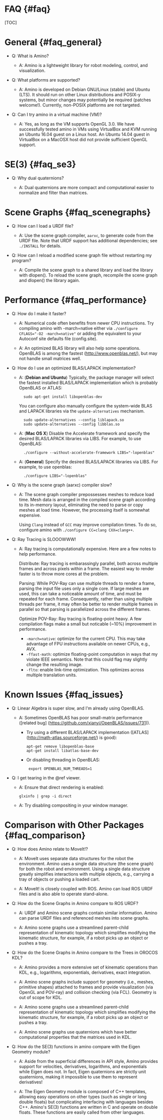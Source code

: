 FAQ {#faq}
===

[TOC]


General {#faq_general}
====

* Q: What is Amino?

  - A: Amino is a lightweight library for robot modeling, control, and
    visualization.

* Q: What platforms are supported?

  - A: Amino is developed on Debian GNU/Linux (stable) and Ubuntu
    (LTS).  It should run on other Linux distributions and POSIX-y
    systems, but minor changes may potentially be required (patches
    welcome!).  Currently, non-POSIX platforms are not targeted.

* Q: Can I try amino in a virtual machine (VM)?

  - A: Yes, as long as the VM supports OpenGL 3.0.  We have
    successfully tested amino in VMs using VirtualBox and KVM running
    an Ubuntu 16.04 guest on a Linux host.  An Ubuntu 14.04 guest in
    VirtualBox on a MacOSX host did not provide sufficient OpenGL
    support.

SE(3) {#faq_se3}
====

* Q: Why dual quaternions?

  - A: Dual quaternions are more compact and computational easier to
    normalize and filter than matrices.

Scene Graphs {#faq_scenegraphs}
============

* Q: How can I load a URDF file?

  - A: Use the scene graph compiler, `aarxc`, to generate code from the
    URDF file.  Note that URDF support has additional dependencies;
    see `./INSTALL` for details.

* Q: How can I reload a modified scene graph file without restarting my
  program?

  - A: Compile the scene graph to a shared library and load the library
    with dlopen().  To reload the scene graph, recompile the scene
    graph and dlopen() the library again.

Performance {#faq_performance}
===========

* Q: How do I make it faster?

  - A: Numerical code often benefits from newer CPU instructions. Try
    compiling amino with -march=native either via `./configure
    CFLAGS="-O2 -march=native"` or adding the equivalent to your
    Autoconf site defaults file (config.site).

  - A: An optimized BLAS library will also help some
    operations. OpenBLAS is among the fastest
    (http://www.openblas.net/), but may not handle small matrices
    well.

* Q: How do I use an optimized BLAS/LAPACK implementation?

    - A: (**Debian and Ubuntu**) Typically, the package manager will
      select the fastest installed BLAS/LAPACK implementation which is
      probably OpenBLAS or ATLAS:

            sudo apt-get install libopenblas-dev

      You can configure also manually configure the system-wide
      BLAS and LAPACK libraries via the `update-alternatives`
      mechanism.

            sudo update-alternatives --config liblapack.so
            sudo update-alternatives --config libblas.so

    - A: (**Mac OS X**) Disable the Accelerate framework and specify
      the desired BLAS/LAPACK libraries via LIBS. For example, to use
      OpenBLAS:

            ./configure --without-accelerate-framework LIBS="-lopenblas"

    - A: (**General**) Specify the desired BLAS/LAPACK libraries via
      LIBS.  For example, to use openblas:

            ./configure LIBS="-lopenblas"

* Q: Why is the scene graph (aarxc) compiler slow?

  - A: The scene graph compiler prepossesses meshes to reduce load
    time.  Mesh data is arranged in the compiled scene graph according
    to its in-memory layout, eliminating the need to parse or copy
    meshes at load time.  However, the processing itself is somewhat
    expensive.

    Using `Clang` instead of `GCC` may improve compilation times.  To
    do so, configure amino with `./configure CC=clang CXX=clang++`.

* Q: Ray Tracing is SLOOOWWW!

  - A: Ray tracing is computationally expensive. Here are a few notes
    to help performance.

    Distribute: Ray tracing is embarassingly parallel, both across
    multiple frames and across pixels within a frame. The easiest way
    to render faster is to throw more cores at the problem.

    Parsing: While POV-Ray can use multiple threads to render a frame,
    parsing the input file uses only a single core. If large meshes
    are used, this can take a noticeable amount of time, and must be
    repeated for each frame. Consequently, rather than using multiple
    threads per frame, it may often be better to render multiple
    frames in parallel so that parsing is parallelized across the
    different frames.

    Optimize POV-Ray: Ray tracing is floating-point heavy. A few
    compilation flags make a small but noticable (~10%) improvement in
    performance.

      * `-march=native`: optimize for the current CPU. This may take
        advantage of FPU instructions available on newer CPUs, e.g.,
        AVX.
      * `-ffast-math`: optimize floating-point computation in ways that
        my violate IEEE semantics. Note that this could flag may
        slightly change the resulting image.
      * `-flto`: enable link-time optimization. This optimizes across
        multiple translation units.


Known Issues {#faq_issues}
============

* Q: Linear Algebra is super slow, and I'm already using OpenBLAS.

  - A: Sometimes OpenBLAS has poor small-matrix performance
    ([related bug] (https://github.com/xianyi/OpenBLAS/issues/731)).

     -  Try using a different BLAS/LAPACK implementation ([ATLAS]
        (http://math-atlas.sourceforge.net/) is good):

            apt-get remove libopenblas-base
            apt-get install libatlas-base-dev

     - Or disabling threading in OpenBLAS:

            export OPENBLAS_NUM_THREADS=1


* Q: I get tearing in the @ref viewer.

  - A: Ensure that direct rendering is enabled:

        glxinfo | grep -i direct

  - A: Try disabling compositing in your window manager.


Comparison with Other Packages    {#faq_comparison}
==============================

* Q: How does Amino relate to MoveIt!?

  - A: MoveIt uses separate data structures for the robot the
    environment.  Amino uses a single data structure (the scene graph)
    for both the robot and environment.  Using a single data structure
    greatly simplifies interactions with multiple objects, e.g.,
    carrying a tray of objects or pushing a loaded cart.

  - A: MoveIt! is closely coupled with ROS.  Amino can load ROS URDF
    files and is also able to operate stand-alone.

* Q: How do the Scene Graphs in Amino compare to ROS URDF?

  - A: URDF and Amino scene graphs contain similar information.  Amino
    can parse URDF files and referenced meshes into scene graphs.

  - A: Amino scene graphs use a streamlined parent-child
    representation of kinematic topology which simplifies modifying
    the kinematic structure, for example, if a robot picks up an
    object or pushes a tray.

* Q: How do the Scene Graphs in Amino compare to the Trees in OROCOS
  KDL?

  - A: Amino provides a more extensive set of kinematic operations
    than KDL, e.g., logarithms, exponentials, derivatives, exact
    integration.

  - A: Amino scene graphs include support for geometry (i.e., meshes,
    primitive shapes) attached to frames and provide visualization
    (via OpenGL and POV-ray) and collision checking (via FCL).
    Geometry is out of scope for KDL.

  - A: Amino scene graphs use a streamlined parent-child
    representation of kinematic topology which simplifies modifying
    the kinematic structure, for example, if a robot picks up an
    object or pushes a tray.

  - A: Amino scene graphs use quaternions which have better
    computational properties that the matrices used in KDL.

* Q: How do the SE(3) functions in amino compare with the Eigen
  Geometry module?

  - A: Aside from the superficial differences in API style, Amino
    provides support for velocities, derivatives, logarithms, and
    exponentials while Eigen does not.  In fact, Eigen quaternions are
    strictly unit quaternions, making it impossible to use them to
    represent derivatives!

  - A: The Eigen Geometry module is composed of C++ templates,
    allowing easy operations on other types (such as single or long
    double floats) but complicating interfacing with languages besides
    C++.  Amino's SE(3) functions are written in C and operate on
    double floats.  These functions are easily called from other
    languages.
